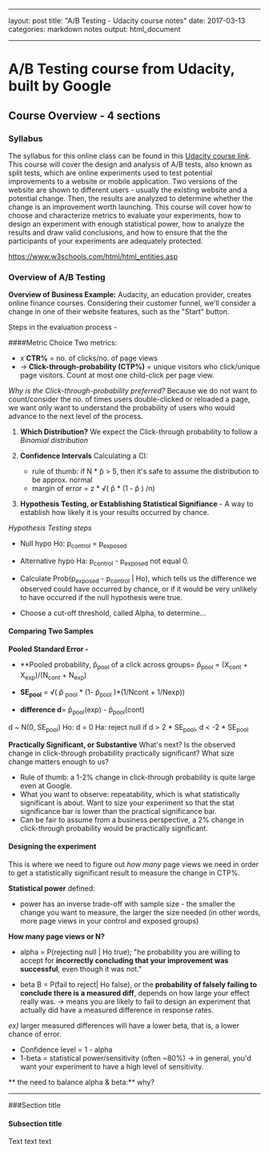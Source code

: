 

---
layout: post
title:  "A/B Testing - Udacity course notes"
date:   2017-03-13
categories: markdown notes
output: html_document

---


A/B Testing course from Udacity, built by Google
====================

Course Overview - 4 sections
------------------------------

### Syllabus

The syllabus for this online class can be found in this [Udacity course link][Udacity on A/B Test].
This course will cover the design and analysis of A/B tests, also known as split tests, which are online experiments used to test potential improvements to a website or mobile application. Two versions of the website are shown to different users - usually the existing website and a potential change. Then, the results are analyzed to determine whether the change is an improvement worth launching. This course will cover how to choose and characterize metrics to evaluate your experiments, how to design an experiment with enough statistical power, how to analyze the results and draw valid conclusions, and how to ensure that the the participants of your experiments are adequately protected.

https://www.w3schools.com/html/html_entities.asp

### Overview of A/B Testing
**Overview of Business Example:** Audacity, an education provider, creates online finance courses. Considering their customer funnel, we'll consider a change in one of their website features, such as the "Start" button.

Steps in the evaluation process -

####Metric Choice
Two metrics:

* x **CTR%** = no. of clicks/no. of page views
* -> **Click-through-probability (CTP%)** = unique visitors who click/unique page visitors. Count at most one child-click per page view.


*Why is the *Click-through-probability* preferred?*
Because we do not want to count/consider the no. of times users double-clicked or reloaded a page, we want only want to understand the probability of users who would advance to the next level of the process.


1. **Which Distribution?**
We expect the Click-through probability to follow a *Binomial distribution*


2. **Confidence Intervals**
Calculating a CI:
	*  rule of thumb: if N * p&#770; > 5, then it's safe to assume the distribution to be approx. normal
	*  margin of error = z * √(  p&#770; * (1 - p&#770; ) /n)
​

3. **Hypothesis Testing, or Establishing Statistical Signifiance** - A way to establish how likely it is your results occurred by chance.

*Hypothesis Testing steps*

* Null hypo Ho: p<sub>control</sub> = p<sub>exposed</sub>
* Alternative hypo Ha:   p<sub>control</sub> - p<sub>exposed</sub> not equal 0.
* Calculate Prob(p<sub>exposed</sub> - p<sub>control</sub> | Ho), which tells us the difference we observed could have occurred by chance, or if it would be very unlikely to have occurred if the null hypothesis were true.

* Choose a cut-off threshold, called Alpha, to determine...



#### **Comparing Two Samples**

**Pooled Standard Error -**

* **Pooled probability, p&#770;<sub>pool</sub> of a click across groups= p&#770;<sub>pool</sub> = (X<sub>cont</sub> + X<sub>exp</sub>)/(N<sub>cont</sub> + N<sub>exp</sub>)

* **SE<sub>pool</sub>** = √( p&#770; <sub>pool</sub> * (1- p&#770;<sub>pool</sub> )*(1/Ncont + 1/Nexp))

* **difference d**= p&#770;<sub>pool</sub>(exp) - p&#770;<sub>pool</sub>(cont)

d ~ N(0, SE<sub>pool</sub>)
Ho: d = 0
Ha:  reject null if d > 2 * SE<sub>pool</sub>, d < -2 * SE<sub>pool</sub>


**Practically Significant, or Substantive**
What's next? Is the observed change in click-through probability practically significant?
What size change matters enough to us?

- Rule of thumb: a 1-2% change in click-through probability is quite large even at Google.
- What you want to observe: repeatability, which is what statistically significant is about. Want to size your experiment so that the stat significance bar is lower than the practical significance bar.
- Can be fair to assume from a business perspective, a 2% change in click-through probability would be practically significant.


#### Designing the experiment
This is where we need to figure out *how many* page views we need in order to get a statistically significant result to measure the change in CTP%.

**Statistical power** defined:

* power has an inverse trade-off with sample size - the smaller the change you want to measure, the larger the size needed (in other words, more page views in your control and exposed groups)


**How many page views or N?**

* alpha = P(rejecting null | Ho true); "he probability you are willing to accept for **incorrectly concluding that your improvement was successful**, even though it was not."

* beta B = P(fail to reject| Ho false), or the **probability of falsely failing to conclude there is a measured diff**, depends on how large your effect really was.
-> means you are likely to fail to design an experiment that actually did have a measured difference in response rates.

*ex)* larger measured differences will have a lower beta, that is, a lower chance of error.

* Confidence level = 1 - alpha
* 1-beta = statistical power/sensitivity (often ~80%) -> in general, you'd want your experiment to have a high level of sensitivity.

** the need to balance alpha & beta:**
why?



****

###Section title


#### Subsection title
Text text text
















[Udacity on A/B Test]: https://de.udacity.com/course/ab-testing--ud257/

